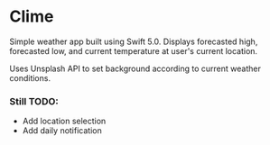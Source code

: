 # Clime

Simple weather app built using Swift 5.0. Displays forecasted high, forecasted low, and current temperature at user's current location.

Uses Unsplash API to set background according to current weather conditions.

### Still TODO:
- Add location selection
- Add daily notification
